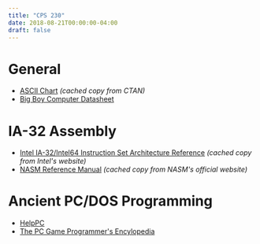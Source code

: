 ```yaml
---
title: "CPS 230"
date: 2018-08-21T00:00:00-04:00
draft: false
---
```


# General

* [ASCII Chart](/bju/cps230/downloads/ascii.pdf) *(cached copy from CTAN)*
* [Big Boy Computer Datasheet](/bju/cps230/downloads/bbc_handout.pdf)

# IA-32 Assembly

* [Intel IA-32/Intel64 Instruction Set Architecture Reference](/bju/cps230/downloads/64ia32_isa_ref.pdf) *(cached copy from Intel's website)*
* [NASM Reference Manual](/bju/cps230/downloads/nasmdoc.pdf) *(cached copy from NASM's official website)*

# Ancient PC/DOS Programming

* [HelpPC](http://stanislavs.org/helppc/)
* [The PC Game Programmer's Encylopedia](http://qzx.com/pc-gpe/)